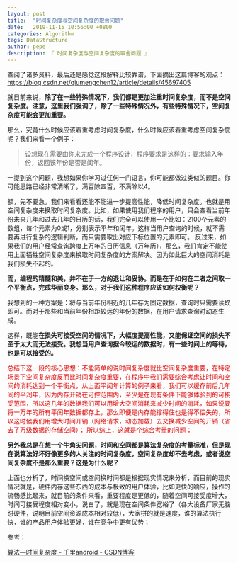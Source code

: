 ```yaml
---
layout: post
title:  "时间复杂度与空间复杂度的取舍问题"
date:   2019-11-15 10:56:00 +0800
categories: Algorithm
tags: DataStructure
author: pepe
description: 『 时间复杂度与空间复杂度的取舍问题 』
---
```




查阅了诸多资料，最后还是感觉这段解释比较靠谱，下面摘出这篇博客的观点：
https://blog.csdn.net/qiumengchen12/article/details/45697405

就目前来说，**除了在一些特殊情况下，我们都是更加注重时间复杂度，而不是空间复杂度。注意，这里我们强调了，除了一些特殊情况外，有些特殊情况下，空间复杂度可能会更加重要。**

那么，究竟什么时候应该着重考虑时间复杂度，什么时候应该着重考虑空间复杂度呢？我们来看一个例子：

> 设想现在需要由你来完成一个程序设计，程序要求是这样的：要求输入年份，返回该年份是否是闰年。

一提到这个问题，我想如果你学习过任何一门语言，你可能都做过类似的题目。你可能思路已经非常清晰了，满百除四百，不满除以4。

额，先不要急。我们来看看还能不能进一步提高性能，降低时间复杂度。也就是用空间复杂度来换取时间复杂度。比如，如果使用我们程序的用户，只会查看当前年份未来几年和过去几年的日历的话，我们完全可以使用一个比如：2100个元素的数组，每个元素为0或1，分别表示平年和闰年。这样当用户查询的时候，就不需要再进行复杂的逻辑判断，而只需要取出对应下标位置的元素即可。
反过来，如果我们的用户经常查询跨度上万年的日历信息（万年历），那么，我们肯定不能使用上面牺牲空间复杂度来换取时间复杂度的方案解决。因为如此巨大的空间消耗是我们损失不起的。

**而，编程的精髓和美，并不在于一方的退让和妥协。而是在于如何在二者之间取一个平衡点，完成华丽变身。那么，对于我们这种程序应该如何权衡呢？**

我想到的一种方案是：将与当前年份相近的几年存为固定数据，查询时只需要读取即可。而对于那些和当前年份相距较远的年份的数据，在用户请求查询时动态生成。

这样，既能**在损失可接受空间的情况下，大幅度提高性能，又能保证空间的损失不至于太大而无法接受。我想当用户查询据今较远的数据时，有一些时间上的等待，也是可以接受的。**

<font color="#dd0000">总结下这一段的核心思想：不能简单的说时间复杂度就比空间复杂度重要，在特定场景下空间复杂度反而比时间复杂度重要，在程序中我们需要综合考虑让时间和空间的消耗达到一个平衡点，从上面平闰年计算的例子来看，我们可以缓存前后几年间的平润年，因为内存开销在可控范围内，至少是在现有条件下能够体验到的可接受范围，所以这几年的数据我们可以用增大空间消耗来减少时间的消耗，如果说要将一万年的所有平闰年数据都存上，那么即便是内存能撑得住也是得不偿失的，所以这时候我们用增大时间开销（网络请求，动态加载）去交换减少空间的开销（省去了万级数据的存储空间）； 所以综上，这就是个综合考量的问题；</font><br />  

**另外我总是在想一个牛角尖问题，时间和空间都是算法复杂度的考量标准，但是现在说算法好坏好像更多的人关注的时间复杂度，空间复杂度却不去考虑，或者说空间复杂度不是那么重要？这是为什么呢？**

上面也分析了，时间换空间或空间换时间都是根据现实情况来分析，而目前的现实情况就是，硬件内存这些东西的成本与极致的用户体验，比如更快的响应，操作的流畅感比起来，就目前的条件来看，重要程度是更低的，随着空间可接受度增大，时间可接受程度相对变小，说白了，就是现在空间条件宽裕了（各大设备厂家无脑怼硬件，说明目前空间资源成本相对较低），大家拼的就是速度，谁的算法执行快，谁的产品用户体验更好，谁在竞争中更有优势；




参考：

[算法—时间复杂度 - 千里android - CSDN博客](https://blog.csdn.net/user11223344abc/article/details/81485842)



















